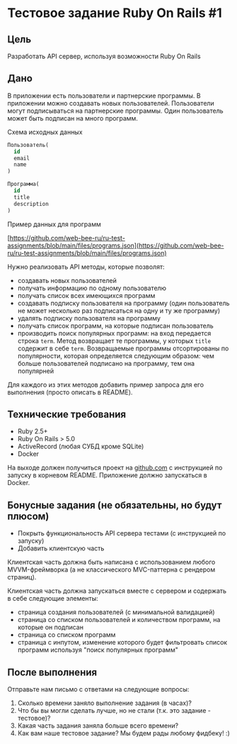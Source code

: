 # Тестовое задание Ruby On Rails #1

## Цель

Разработать API сервер, используя возможности Ruby On Rails

## Дано

В приложении есть пользователи и партнерские программы.
В приложении можно создавать новых пользователей.
Пользователи могут подписываться на партнерские программы.
Один пользователь может быть подписан на много программ.

Схема исходных данных

```sql
Пользователь(
  id
  email
  name
)

Программа(
  id
  title
  description
)
```

Пример данных для программ

[https://github.com/web-bee-ru/ru-test-assignments/blob/main/files/programs.json](https://github.com/web-bee-ru/ru-test-assignments/blob/main/files/programs.json)

Нужно реализовать API методы, которые позволят:

- создавать новых пользователей
- получать информацию по одному пользователю
- получать список всех имеющихся программ
- создавать подписку пользователя на программу (один пользователь не может несколько раз подписаться на одну и ту же программу)
- удалять подписку пользователя на программу
- получать список программ, на которые подписан пользователь
- производить поиск популярных программ: на вход передается строка `term`. Метод возвращает те программы, у которых `title` содержит в себе `term`. Возвращаемые программы отсортированы по популярности, которая определяется следующим образом: чем больше пользователей подписано на программу, тем она популярней

Для каждого из этих методов добавить пример запроса для его выполнения (просто описать в README).

## Технические требования

- Ruby 2.5+
- Ruby On Rails > 5.0
- ActiveRecord (любая СУБД кроме SQLite)
- Docker

На выходе должен получиться проект на [github.com](http://github.com/) с инструкцией по запуску в корневом README.
Приложение должно запускаться в Docker.

## Бонусные задания (не обязательны, но будут плюсом)

- Покрыть функциональность API сервера тестами (с инструкцией по запуску)
- Добавить клиентскую часть

Клиентская часть должна быть написана с использованием любого MVVM-фреймворка (а не классического MVC-паттерна с рендером страниц).

Клиентская часть должна запускаться вместе с сервером и содержать в себе следующие элементы:
- страница создания пользователей (с минимальной валидацией)
- страница со списком пользователей и количеством программ, на которые он подписан
- страница со списком программ
- страница с инпутом, изменение которого будет фильтровать список программ используя "поиск популярных программ"

## После выполнения

Отправьте нам письмо с ответами на следующие вопросы:
1. Сколько времени заняло выполнение задания (в часах)?
1. Что бы вы могли сделать лучше, но не стали (т.к. это задание - тестовое)?
1. Какая часть задания заняла больше всего времени?
1. Как вам наше тестовое задание? Мы будем рады любому фидбеку! :)
